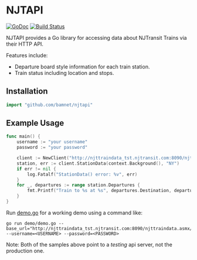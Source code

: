 # NJTAPI

[![GoDoc](https://godoc.org/github.com/bamnet/njtapi?status.svg)](https://godoc.org/github.com/bamnet/njtapi)
[![Build Status](https://travis-ci.com/bamnet/njtapi.svg?branch=master)](https://travis-ci.com/bamnet/njtapi)

NJTAPI provides a Go library for accessing data about NJTransit Trains via their HTTP API.

Features include:

*  Departure board style information for each train station.
*  Train status including location and stops.

## Installation

```go
import "github.com/bamnet/njtapi"
```

## Example Usage

```go
func main() {
    username := "your username"
	password := "your password"

	client := NewClient("http://njttraindata_tst.njtransit.com:8090/njttraindata.asmx/", username, password)
	station, err := client.StationData(context.Background(), "NY")
	if err != nil {
		log.Fatalf("StationData() error: %v", err)
	}
	for _, departures := range station.Departures {
		fmt.Printf("Train to %s at %s", departures.Destination, departures.ScheduledDepartureDate)
	}
}
```

Run [demo.go](demo/demo.go) for a working demo using a command like:

```shell
go run demo/demo.go --base_url="http://njttraindata_tst.njtransit.com:8090/njttraindata.asmx/" --username=<USERNAME> --password=<PASSWORD>
```

Note: Both of the samples above point to a _testing_ api server, not the production one.